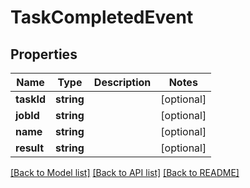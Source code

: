 # TaskCompletedEvent

## Properties
Name | Type | Description | Notes
------------ | ------------- | ------------- | -------------
**taskId** | **string** |  | [optional] 
**jobId** | **string** |  | [optional] 
**name** | **string** |  | [optional] 
**result** | **string** |  | [optional] 

[[Back to Model list]](../README.md#documentation-for-models) [[Back to API list]](../README.md#documentation-for-api-endpoints) [[Back to README]](../README.md)


